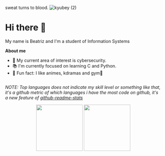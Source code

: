 
sweat turns to blood.
![kyubey (2)](https://github.com/beatrizgnascimento/beatrizgnascimento/assets/131934165/56b4d88e-82b9-4e01-92ec-577911db5ae4)




# Hi there 👋

 My name is Beatriz and I'm a student of Information Systems

**About me**
  
- 📌 My current area of interest is cybersecurity.
- 📚 I'm currently focused on learning C and Python.
- 📎 Fun fact: I like animes, kdramas and gym💪


##
*NOTE: Top languages does not indicate my skill level or something like that, it's a github metric of which languages i have the most code on github, it's a new feature of [github-readme-stats](https://github.com/anuraghazra/github-readme-stats)*
<div align="center">

<img height="150em" src="https://github-readme-stats.vercel.app/api/top-langs/?username=juu21&layout=compact&langs_count=7&theme=dracula"/>
<img height="150em" src="https://github-readme-stats.vercel.app/api?username=juu21&show_icons=true&theme=dracula&include_all_commits=true&count_private=true"/>

</div><!--


